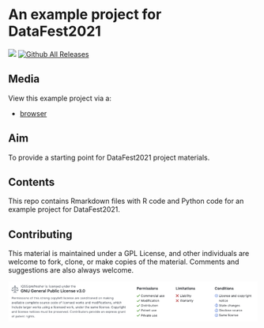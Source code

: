 # An example project for DataFest2021
![](https://travis-ci.org/IQSS/datafest-project.svg?branch=master) [![Github All Releases](https://img.shields.io/github/downloads/IQSS/datafest-project/total.svg)]()

## Media
View this example project via a:
* [browser](https://iqss.github.io/datafest-project/)

## Aim
To provide a starting point for DataFest2021 project materials.

## Contents
This repo contains Rmarkdown files with R code and Python code for an example project for DataFest2021.

## Contributing
This material is maintained under a GPL License, and other individuals are welcome to fork, clone, or make copies of the material. Comments and suggestions are also always welcome.

![](images/readme-license.png)
